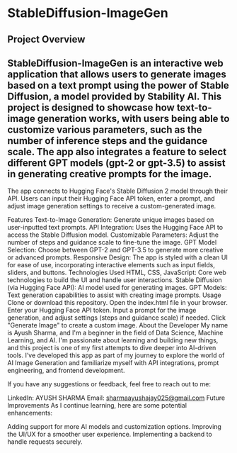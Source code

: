 # StableDiffusion-ImageGen


## Project Overview
## StableDiffusion-ImageGen is an interactive web application that allows users to generate images based on a text prompt using the power of Stable Diffusion, a model provided by Stability AI. This project is designed to showcase how text-to-image generation works, with users being able to customize various parameters, such as the number of inference steps and the guidance scale. The app also integrates a feature to select different GPT models (gpt-2 or gpt-3.5) to assist in generating creative prompts for the image.

The app connects to Hugging Face's Stable Diffusion 2 model through their API. Users can input their Hugging Face API token, enter a prompt, and adjust image generation settings to receive a custom-generated image.

Features
Text-to-Image Generation: Generate unique images based on user-inputted text prompts.
API Integration: Uses the Hugging Face API to access the Stable Diffusion model.
Customizable Parameters: Adjust the number of steps and guidance scale to fine-tune the image.
GPT Model Selection: Choose between GPT-2 and GPT-3.5 to generate more creative or advanced prompts.
Responsive Design: The app is styled with a clean UI for ease of use, incorporating interactive elements such as input fields, sliders, and buttons.
Technologies Used
HTML, CSS, JavaScript: Core web technologies to build the UI and handle user interactions.
Stable Diffusion (via Hugging Face API): AI model used for generating images.
GPT Models: Text generation capabilities to assist with creating image prompts.
Usage
Clone or download this repository.
Open the index.html file in your browser.
Enter your Hugging Face API token.
Input a prompt for the image generation, and adjust settings (steps and guidance scale) if needed.
Click "Generate Image" to create a custom image.
About the Developer
My name is Ayush Sharma, and I'm a beginner in the field of Data Science, Machine Learning, and AI. I'm passionate about learning and building new things, and this project is one of my first attempts to dive deeper into AI-driven tools. I’ve developed this app as part of my journey to explore the world of AI Image Generation and familiarize myself with API integrations, prompt engineering, and frontend development.

If you have any suggestions or feedback, feel free to reach out to me:

LinkedIn: AYUSH SHARMA
Email: sharmaayushajay025@gmail.com
Future Improvements
As I continue learning, here are some potential enhancements:

Adding support for more AI models and customization options.
Improving the UI/UX for a smoother user experience.
Implementing a backend to handle requests securely.
